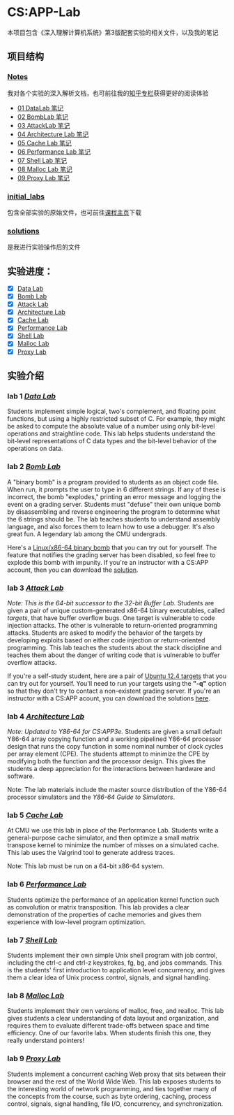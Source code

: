 # CS:APP-Lab

本项目包含《深入理解计算机系统》第3版配套实验的相关文件，以及我的笔记

## 项目结构

### [Notes](https://github.com/Deconx/CSAPP-Lab/tree/master/Notes)

我对各个实验的深入解析文档，也可前往我的[知乎专栏](https://www.zhihu.com/column/c_1480603406519238656)获得更好的阅读体验

- [01 DataLab 笔记](https://github.com/Deconx/CSAPP-Lab/blob/master/Notes/01%20DataLab%20%E7%AC%94%E8%AE%B0.md)
- [02 BombLab 笔记](https://github.com/Deconx/CSAPP-Lab/blob/master/Notes/02%20BombLab%20%E7%AC%94%E8%AE%B0.md)
- [03 AttackLab 笔记](https://github.com/Deconx/CSAPP-Lab/blob/master/Notes/03%20AttackLab%20%E7%AC%94%E8%AE%B0.md)
- [04 Architecture Lab 笔记](https://github.com/Deconx/CSAPP-Lab/blob/master/Notes/04%20Architecture%20Lab%20%E7%AC%94%E8%AE%B0.md)
- [05 Cache Lab 笔记](https://github.com/Deconx/CSAPP-Lab/blob/master/Notes/05%20Cache%20Lab%20%E7%AC%94%E8%AE%B0.md)
- [06 Performance Lab 笔记](https://github.com/Deconx/CSAPP-Lab/blob/master/Notes/06%20Performance%20Lab%20%E7%AC%94%E8%AE%B0.md)
- [07 Shell Lab 笔记](https://github.com/Deconx/CSAPP-Lab/blob/master/Notes/07%20Shell%20Lab.md)
- [08 Malloc Lab 笔记](https://github.com/Deconx/CSAPP-Lab/blob/master/Notes/08%20Malloc%20Lab%20%E7%AC%94%E8%AE%B0.md)
- [09 Proxy Lab 笔记](https://github.com/Deconx/CSAPP-Lab/blob/master/Notes/09%20Proxy%20Lab%20%E7%AC%94%E8%AE%B0.md)

### [initial_labs](https://github.com/Deconx/CSAPP-Lab/tree/master/initial_labs)

包含全部实验的原始文件，也可前往[课程主页](http://csapp.cs.cmu.edu/3e/labs.html)下载

### [solutions](https://github.com/Deconx/CSAPP-Lab/tree/master/solutions)

是我进行实验操作后的文件

## 实验进度：

- [x] [Data Lab](https://github.com/Deconx/CSAPP-Lab/tree/master/solutions/01_Data%20Lab)
- [x] [Bomb Lab](https://github.com/Deconx/CSAPP-Lab/tree/master/solutions/02_Bomb%20Lab)
- [x] [Attack Lab](https://github.com/Deconx/CSAPP-Lab/tree/master/solutions/03_Attack%20Lab)
- [x] [Architecture Lab](https://github.com/Deconx/CSAPP-Lab/tree/master/solutions/04_Architecture%20Lab)
- [x] [Cache Lab](https://github.com/Deconx/CSAPP-Lab/tree/master/solutions/05_Cache%20Lab)
- [x] [Performance Lab](https://github.com/Deconx/CSAPP-Lab/tree/master/solutions/06_Performance%20Lab)
- [x] [Shell Lab](https://github.com/Deconx/CSAPP-Lab/tree/master/solutions/07_Shell%20Lab)
- [x] [Malloc Lab](https://github.com/Deconx/CSAPP-Lab/tree/master/solutions/08_Malloc%20Lab)
- [x] [Proxy Lab](https://github.com/Deconx/CSAPP-Lab/tree/master/solutions/09_Proxy%20Lab)

## 实验介绍

### lab 1  [*Data Lab*](http://csapp.cs.cmu.edu/3e/datalab-handout.tar)

Students implement simple logical, two's complement, and floating point functions, but using a highly restricted subset of C. For example, they might be asked to compute the absolute value of a number using only bit-level operations and straightline code. This lab helps students understand the bit-level representations of C data types and the bit-level behavior of the operations on data.

### lab 2  [*Bomb Lab*](http://csapp.cs.cmu.edu/3e/bomb.tar)

A "binary bomb" is a program provided to students as an object code file. When run, it prompts the user to type in 6 different strings. If any of these is incorrect, the bomb "explodes," printing an error message and logging the event on a grading server. Students must "defuse" their own unique bomb by disassembling and reverse engineering the program to determine what the 6 strings should be. The lab teaches students to understand assembly language, and also forces them to learn how to use a debugger. It's also great fun. A legendary lab among the CMU undergrads.

Here's a [Linux/x86-64 binary bomb](http://csapp.cs.cmu.edu/3e/bomb.tar) that you can try out for yourself. The feature that notifies the grading server has been disabled, so feel free to explode this bomb with impunity. If you're an instructor with a CS:APP account, then you can download the [solution](http://csapp.cs.cmu.edu/im/bomb-solution.txt).

### lab 3  [*Attack Lab*](http://csapp.cs.cmu.edu/3e/target1.tar)

*Note: This is the 64-bit successor to the 32-bit Buffer Lab.* Students are given a pair of unique custom-generated x86-64 binary executables, called *targets*, that have buffer overflow bugs. One target is vulnerable to code injection attacks. The other is vulnerable to return-oriented programming attacks. Students are asked to modify the behavior of the targets by developing exploits based on either code injection or return-oriented programming. This lab teaches the students about the stack discipline and teaches them about the danger of writing code that is vulnerable to buffer overflow attacks.

If you're a self-study student, here are a pair of [Ubuntu 12.4 targets](http://csapp.cs.cmu.edu/3e/target1.tar) that you can try out for yourself. You'll need to run your targets using the **"-q"** option so that they don't try to contact a non-existent grading server. If you're an instructor with a CS:APP acount, you can download the solutions [here](http://csapp.cs.cmu.edu/im/labs/target1-sol.tar).

### lab 4  [ *Architecture Lab*](http://csapp.cs.cmu.edu/3e/archlab-handout.tar)

*Note: Updated to Y86-64 for CS:APP3e.* Students are given a small default Y86-64 array copying function and a working pipelined Y86-64 processor design that runs the copy function in some nominal number of clock cycles per array element (CPE). The students attempt to minimize the CPE by modifying both the function and the processor design. This gives the students a deep appreciation for the interactions between hardware and software.

Note: The lab materials include the master source distribution of the Y86-64 processor simulators and the *Y86-64 Guide to Simulators*.

### lab 5  [*Cache Lab*](http://csapp.cs.cmu.edu/3e/cachelab-handout.tar)

At CMU we use this lab in place of the Performance Lab. Students write a general-purpose cache simulator, and then optimize a small matrix transpose kernel to minimize the number of misses on a simulated cache. This lab uses the Valgrind tool to generate address traces.

Note: This lab must be run on a 64-bit x86-64 system.

### lab 6  [*Performance Lab*](http://csapp.cs.cmu.edu/3e/perflab-handout.tar)

Students optimize the performance of an application kernel function such as convolution or matrix transposition. This lab provides a clear demonstration of the properties of cache memories and gives them experience with low-level program optimization.

### lab 7  [*Shell Lab*](http://csapp.cs.cmu.edu/3e/shlab-handout.tar)

Students implement their own simple Unix shell program with job control, including the ctrl-c and ctrl-z keystrokes, fg, bg, and jobs commands. This is the students' first introduction to application level concurrency, and gives them a clear idea of Unix process control, signals, and signal handling.

### lab 8  [*Malloc Lab*](http://csapp.cs.cmu.edu/3e/malloclab-handout.tar)

Students implement their own versions of malloc, free, and realloc. This lab gives students a clear understanding of data layout and organization, and requires them to evaluate different trade-offs between space and time efficiency. One of our favorite labs. When students finish this one, they really understand pointers!

### lab 9  [ *Proxy Lab*](http://csapp.cs.cmu.edu/3e/proxylab-handout.tar)

Students implement a concurrent caching Web proxy that sits between their browser and the rest of the World Wide Web. This lab exposes students to the interesting world of network programming, and ties together many of the concepts from the course, such as byte ordering, caching, process control, signals, signal handling, file I/O, concurrency, and synchronization.